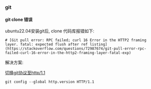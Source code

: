 
### git

#### git clone 错误

ubuntu22.04安装git后, clone 代码库报错如下:
```
# [Git pull error: RPC failed; curl 16 Error in the HTTP2 framing layer. fatal: expected flush after ref listing](https://stackoverflow.com/questions/72987674/git-pull-error-rpc-failed-curl-16-error-in-the-http2-framing-layer-fatal-exp)
```
解决方案:

[切换git协议至http/1.1](https://stackoverflow.com/a/72987945)

```
git config --global http.version HTTP/1.1
```